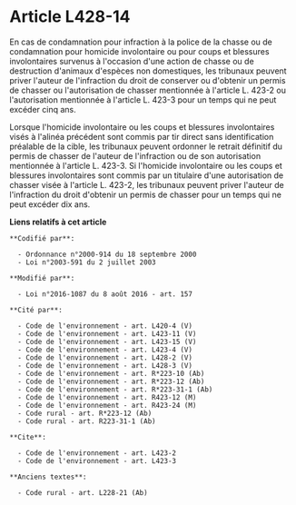 # Article L428-14

En cas de condamnation pour infraction à la police de la chasse ou de condamnation pour homicide involontaire ou pour coups
et blessures involontaires survenus à l'occasion d'une action de chasse ou de destruction d'animaux d'espèces non
domestiques, les tribunaux peuvent priver l'auteur de l'infraction du droit de conserver ou d'obtenir un permis de chasser ou
l'autorisation de chasser mentionnée à l'article L. 423-2 ou l'autorisation mentionnée à l'article L. 423-3 pour un temps qui
ne peut excéder cinq ans. 

Lorsque l'homicide involontaire ou les coups et blessures involontaires visés à l'alinéa précédent sont commis par tir direct
sans identification préalable de la cible, les tribunaux peuvent ordonner le retrait définitif du permis de chasser de
l'auteur de l'infraction ou de son autorisation mentionnée à l'article L. 423-3. Si l'homicide involontaire ou les coups et
blessures involontaires sont commis par un titulaire d'une autorisation de chasser visée à l'article L. 423-2, les tribunaux
peuvent priver l'auteur de l'infraction du droit d'obtenir un permis de chasser pour un temps qui ne peut excéder dix ans.

**Liens relatifs à cet article**

	**Codifié par**:

	  - Ordonnance n°2000-914 du 18 septembre 2000
	  - Loi n°2003-591 du 2 juillet 2003

	**Modifié par**:

	  - Loi n°2016-1087 du 8 août 2016 - art. 157

	**Cité par**:

	  - Code de l'environnement - art. L420-4 (V)
	  - Code de l'environnement - art. L423-11 (V)
	  - Code de l'environnement - art. L423-15 (V)
	  - Code de l'environnement - art. L423-4 (V)
	  - Code de l'environnement - art. L428-2 (V)
	  - Code de l'environnement - art. L428-3 (V)
	  - Code de l'environnement - art. R*223-10 (Ab)
	  - Code de l'environnement - art. R*223-12 (Ab)
	  - Code de l'environnement - art. R*223-31-1 (Ab)
	  - Code de l'environnement - art. R423-12 (M)
	  - Code de l'environnement - art. R423-24 (M)
	  - Code rural - art. R*223-12 (Ab)
	  - Code rural - art. R223-31-1 (Ab)

	**Cite**:

	  - Code de l'environnement - art. L423-2
	  - Code de l'environnement - art. L423-3

	**Anciens textes**:

	  - Code rural - art. L228-21 (Ab)
